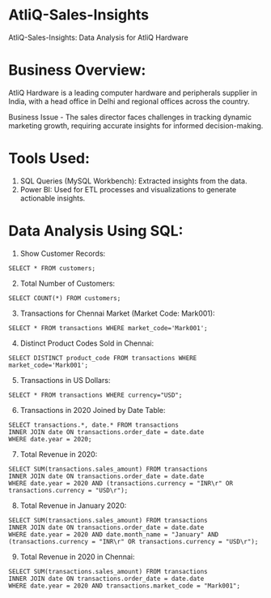 # AtliQ-Sales-Insights


AtliQ-Sales-Insights: Data Analysis for AtliQ Hardware

# Business Overview:
AtliQ Hardware is a leading computer hardware and peripherals supplier in India, with a head office in Delhi and regional offices across the country. 

Business Issue - 
The sales director faces challenges in tracking dynamic marketing growth, requiring accurate insights for informed decision-making.

# Tools Used:

1. SQL Queries (MySQL Workbench): Extracted insights from the data.
2. Power BI: Used for ETL processes and visualizations to generate actionable insights.

   
# Data Analysis Using SQL:
1. Show Customer Records:
```
SELECT * FROM customers;
```
2. Total Number of Customers:
```
SELECT COUNT(*) FROM customers;
```

3. Transactions for Chennai Market (Market Code: Mark001):
```
SELECT * FROM transactions WHERE market_code='Mark001';
```

4. Distinct Product Codes Sold in Chennai:
```
SELECT DISTINCT product_code FROM transactions WHERE market_code='Mark001';
```

5. Transactions in US Dollars:
```
SELECT * FROM transactions WHERE currency="USD";
```

6. Transactions in 2020 Joined by Date Table:
```
SELECT transactions.*, date.* FROM transactions
INNER JOIN date ON transactions.order_date = date.date
WHERE date.year = 2020;
```
7. Total Revenue in 2020:
```
SELECT SUM(transactions.sales_amount) FROM transactions
INNER JOIN date ON transactions.order_date = date.date
WHERE date.year = 2020 AND (transactions.currency = "INR\r" OR transactions.currency = "USD\r");
```
8. Total Revenue in January 2020:
```
SELECT SUM(transactions.sales_amount) FROM transactions
INNER JOIN date ON transactions.order_date = date.date
WHERE date.year = 2020 AND date.month_name = "January" AND (transactions.currency = "INR\r" OR transactions.currency = "USD\r");
```
9. Total Revenue in 2020 in Chennai:
```
SELECT SUM(transactions.sales_amount) FROM transactions
INNER JOIN date ON transactions.order_date = date.date
WHERE date.year = 2020 AND transactions.market_code = "Mark001";
```

